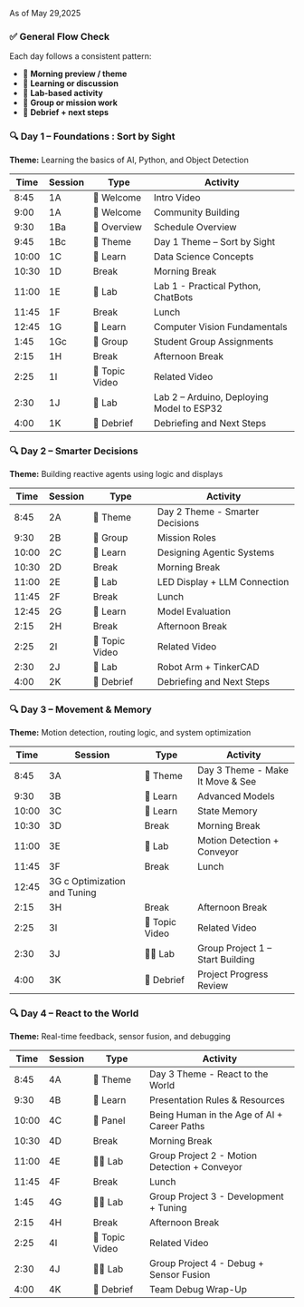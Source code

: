 
As of May 29,2025


### ✅ **General Flow Check**

Each day follows a consistent pattern:

* 🌅 **Morning preview / theme**
* 📘 **Learning or discussion**
* 🔬 **Lab-based activity**
* 🧠 **Group or mission work**
* 🔁 **Debrief + next steps**

### 🔍 **Day 1 – Foundations : Sort by Sight**

**Theme:** Learning the basics of AI, Python, and Object Detection


| Time  | Session     | Type     | Activity                       |
| ----- | ----------- | -------- | ------------------------------ |
| 8:45  | 1A          | 🌅 Welcome  | Intro Video                    |
| 9:00  | 1A          | 🌅 Welcome  | Community Building             |
| 9:30  | 1Ba         | 🌅 Overview | Schedule Overview              |
| 9:45  | 1Bc         | 🌅 Theme    | Day 1 Theme – Sort by Sight    |
| 10:00 | 1C          | 📘 Learn    | Data Science Concepts          |
| 10:30 | 1D          | Break    | Morning Break                  |
| 11:00 | 1E          | 🔬 Lab      | Lab 1 - Practical Python, ChatBots      |
| 11:45 | 1F          | Break    | Lunch  
| 12:45 | 1G          | 📘 Learn    | Computer Vision Fundamentals   |
| 1:45  | 1Gc         | 🧠 Group | Student Group Assignments      |
| 2:15  | 1H          | Break      | Afternoon Break                |
| 2:25  | 1I   | 📘 Topic Video | Related Video                       |
| 2:30  | 1J          | 🔬 Lab      | Lab 2 – Arduino, Deploying Model to ESP32 |
| 4:00  | 1K          |🔁 Debrief  | Debriefing and Next Steps      |

### 🔍 **Day 2 – Smarter Decisions**

**Theme:** Building reactive agents using logic and displays

| Time  | Session  | Type  | Activity                     |
| ----- | -------- | ----- | ---------------------------- |
| 8:45  | 2A        | 🌅 Theme | Day 2 Theme - Smarter Decisions            |
| 9:30  | 2B       | 🧠 Group | Mission Roles                |
| 10:00 | 2C       | 📘 Learn | Designing Agentic Systems    |
| 10:30 | 2D          | Break    | Morning Break                  |
| 11:00 | 2E   | 🔬 Lab   | LED Display + LLM Connection |
| 11:45 | 2F          | Break    | Lunch                          |
| 12:45 | 2G       | 📘 Learn  | Model Evaluation             |
| 2:15  | 2H          | Break      | Afternoon Break                |
| 2:25  | 2I   | 📘 Topic Video | Related Video                       |
| 2:30  | 2J | 🔬 Lab   | Robot Arm + TinkerCAD        |
| 4:00  | 2K          |🔁 Debrief  | Debriefing and Next Steps      |


### 🔍 **Day 3 – Movement & Memory**

**Theme:** Motion detection, routing logic, and system optimization

| Time  | Session | Type    | Activity                    |
| ----- | ------- | ------- | --------------------------- |
| 8:45  | 3A      | 🌅 Theme   | Day 3 Theme - Make It Move & See          |
| 9:30  | 3B      | 📘 Learn   | Advanced Models             |
| 10:00 | 3C      | 📘 Learn   | State Memory                |
| 10:30 | 3D          | Break    | Morning Break                  |
| 11:00 | 3E   | 🔬 Lab     | Motion Detection + Conveyor |
| 11:45 | 3F          | Break    | Lunch                          |
| 12:45 | 3G     c Optimization and Tuning     |
| 2:15  | 3H          | Break      | Afternoon Break                |
| 2:25  | 3I   | 📘 Topic Video | Related Video                       |
| 2:30  | 3J      | 🔬🧠  Lab | Group Project 1 – Start Building            |
| 4:00  | 3K      | 🔁 Debrief | Project Progress Review     |

### 🔍 **Day 4 – React to the World**

**Theme:** Real-time feedback, sensor fusion, and debugging

| Time  | Session | Type  | Activity                     |
| ----- | ------- | ----- | ---------------------------- |
| 8:45  | 4A      | 🌅 Theme   | Day 3 Theme - React to the World           |
| 9:30  | 4B      | 📘 Learn   | Presentation Rules & Resources               |
| 10:00 | 4C      | 📘 Panel | Being Human in the Age of AI + Career Paths |
| 10:30 | 4D          | Break    | Morning Break                  |
| 11:00 | 4E   | 🔬🧠  Lab | Group Project 2 - Motion Detection + Conveyor |
| 11:45 | 4F          | Break    | Lunch                          |
| 1:45  | 4G      | 🔬🧠  Lab | Group Project 3 - Development + Tuning |
| 2:15  | 4H          | Break      | Afternoon Break                |
| 2:25  | 4I   | 📘 Topic Video | Related Video                       |
| 2:30  | 4J      | 🔬🧠 Lab | Group Project 4 - Debug + Sensor Fusion        |
| 4:00  | 4K      | 🔁 Debrief  | Team Debug Wrap-Up                           |



